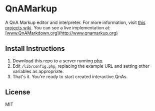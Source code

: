 QnAMarkup
=========
A QnA Markup editor and interpreter. For more information, visit [this projects wiki](https://github.com/colarusso/QnAMarkup/wiki). You can see a live implementation at: [www.QnAMarkdown.org](http://www.qnamarkup.org)

Install Instructions
-----
1. Download this repo to a server running [php](http://php.net/).
2. Edit `/lib/config.php`, replacing the example URL and setting other variables as appropriate.
3. That's it. You're ready to start created interactive QnAs.

License
----
MIT
